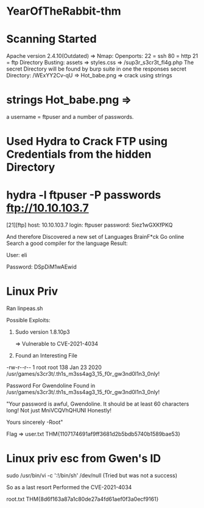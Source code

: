 # YearOfTheRabbit-thm

# Scanning Started
Apache version 2.4.10(Outdated)
  => Nmap:
Openports: 22 = ssh
		   80 = http
		   21 = ftp
Directory Busting:
	 assets => styles.css => /sup3r_s3cr3t_fl4g.php
	 The secret Directory will be found by burp suite in one the responses
	 secret Directory: /WExYY2Cv-qU => Hot_babe.png => crack using strings

#	 strings Hot_babe.png =>
a username = ftpuser
and a number of passwords.



#	Used Hydra to Crack FTP using Credentials from the hidden Directory

#		hydra -l ftpuser -P passwords ftp://10.10.103.7


[21][ftp] host: 10.10.103.7   login: ftpuser   password: 5iez1wGXKfPKQ

And therefore Discovered a new set of Languages BrainF*ck
Go online Search a good compiler for the language
Result:

User: eli

Password: DSpDiM1wAEwid


# Linux Priv 

Ran linpeas.sh

 Possible Exploits:
1) Sudo version 1.8.10p3 

	=> Vulnerable to CVE-2021-4034





2) Found an Interesting File

-rw-r--r-- 1 root root 138 Jan 23  2020 /usr/games/s3cr3t/.th1s_m3ss4ag3_15_f0r_gw3nd0l1n3_0nly!

Password For Gwendoline Found in 
/usr/games/s3cr3t/.th1s_m3ss4ag3_15_f0r_gw3nd0l1n3_0nly!

"Your password is awful, Gwendoline. 
It should be at least 60 characters long! Not just MniVCQVhQHUNI
Honestly!

Yours sincerely
   -Root"

Flag => user.txt
THM{1107174691af9ff3681d2b5bdb5740b1589bae53}

# Linux priv esc from Gwen's ID



sudo /usr/bin/vi -c ':!/bin/sh' /dev/null (Tried but was not a success)

So as a last resort Performed the CVE-2021-4034



root.txt
THM{8d6f163a87a1c80de27a4fd61aef0f3a0ecf9161}

